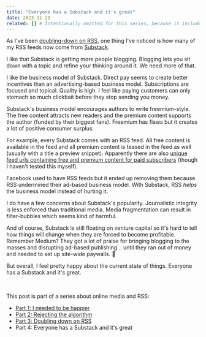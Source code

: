 ```yaml
---
title: "Everyone has a Substack and it's great"
date: 2023-11-29
related: [] # Intentionally omitted for this series, because it includes it's own related links list.
---
```


As I've been [doubling-down on RSS]({{site.url}}/2023/11/28/doubling-down-on-rss/), one thing I've noticed is how many of my RSS feeds now come from [Substack](https://substack.com/).

I like that Substack is getting more people blogging. Blogging lets you sit down with a topic and refine your thinking around it. We need more of that.

I like the business model of Substack. Direct pay seems to create better incentives than an advertising-based business model. Subscriptions are focused and topical. Quality is high. I feel like paying customers can only stomach so much clickbait before they stop sending you money.

Substack's business model encourages authors to write freemium-style. The free content attracts new readers and the premium content supports the author (funded by their biggest fans). Freemium has flaws but it creates a lot of positive consumer surplus.

For example, every Substack comes with an RSS feed. All free content is available in the feed and all premium content is teased in the feed as well (usually with a title a preview snippet). Apparently there are also [unique feed urls containing free and premium content for paid subscribers](https://support.substack.com/hc/en-us/articles/360041722272-Will-my-Podcast-RSS-feed-show-paid-only-content-) (though I haven't tested this myself).

Facebook used to have RSS feeds but it ended up removing them because RSS undermined their ad-based business model. With Substack, RSS *helps* the business model instead of hurting it.

I do have a few concerns about Substack's popularity. Journalistic integrity is less enforced than traditional media. Media fragmentation can result in filter-bubbles which seems kind of harmful.

And of course, Substack is still floating on venture capital so it's hard to tell how things will change when they are forced to become profitable. Remember Medium? They got a lot of praise for bringing blogging to the masses and disrupting ad-based publishing... until they ran out of money and needed to set up site-wide paywalls. 🫤

But overall, I feel pretty happy about the current state of things. Everyone has a Substack and it's great.

<br />

<div class="side-note">
  <p>This post is part of a series about online media and RSS:</p>
  <ul>
    <li><a href="{{site.url}}/2023/11/26/i-needed-to-be-happier/">Part 1: I needed to be happier</a></li>
    <li><a href="{{site.url}}/2023/11/27/rejecting-the-algorithm/">Part 2: Rejecting the algorithm</a></li>
    <li><a href="{{site.url}}/2023/11/28/doubling-down-on-rss/">Part 3: Doubling down on RSS</a></li>
    <li>Part 4: Everyone has a Substack and it's great</li>
  </ul>
</div>
